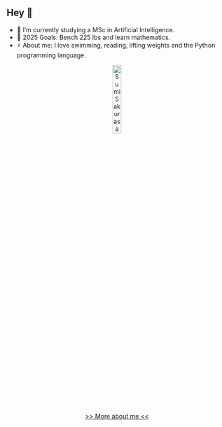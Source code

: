## Hey 👋

- 🌱 I’m currently studying a MSc in Artificial Intelligence.
- 🥅 2025 Goals: Bench 225 lbs and learn mathematics.
- ⚡ About me: I love swimming, reading, lifting weights and the Python programming language.

<p align="center" style="margin: auto;"> 
  <img src="https://github.com/hacendaddy/hacendaddy/assets/45793792/42913cd9-a8a7-415f-b77f-9f3226115969" alt="Sumi Sakurasawa" width="20%" height="20%">
  <p align="center"><a href="https://hacendaddy.github.io/" target="_blank" rel="noopener noreferrer">>> More about me << </a></p>
</p>
